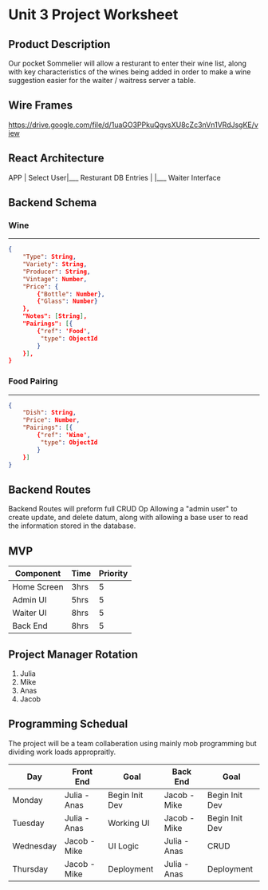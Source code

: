# Unit 3 Project Worksheet

## Product Description 
 Our pocket Sommelier will allow a resturant to enter their wine list, along with key characteristics of the wines being added in order to make a wine suggestion easier for the waiter / waitress server a table.

## Wire Frames

https://drive.google.com/file/d/1uaGO3PPkuQgvsXU8cZc3nVn1VRdJsgKE/view

## React Architecture

APP
|
Select User|___ Resturant DB Entries
           |
           |___ Waiter Interface
           
## Backend Schema 

### Wine
---
```json
{
    "Type": String,
    "Variety": String,
    "Producer": String,
    "Vintage": Number,
    "Price": {
        {"Bottle": Number},
        {"Glass": Number}
    },
    "Notes": [String],
    "Pairings": [{
        {"ref": 'Food',
         "type": ObjectId
        }
    }],
}
```
### Food Pairing
---
```json
{
    "Dish": String,
    "Price": Number,
    "Pairings": [{
        {"ref": 'Wine',
         "type": ObjectId
        }
    }]
}
```
## Backend Routes

Backend Routes will preform full CRUD Op Allowing a "admin user" to create update, and delete datum, along with allowing a base user to read the information stored in the database.

## MVP
| Component | Time | Priority |
|----------|----------|----------|
|Home Screen| 3hrs  |   5   |
|Admin UI|  5hrs    |   5   |
|Waiter UI| 8hrs    |   5   |
|Back End | 8hrs    |   5   |


## Project Manager Rotation

1.  Julia
2.  Mike 
3.  Anas
4.  Jacob


## Programming Schedual 

The project will be a team collaberation using mainly mob programming but dividing work loads appropraitly.

|Day| Front End | Goal |Back End | Goal|
|----------|----------|----------|----------|----------|
|Monday| Julia - Anas | Begin Init Dev | Jacob - Mike | Begin Init Dev |
|Tuesday| Julia - Anas | Working UI | Jacob - Mike | Begin Init Dev | Seeded DB
|Wednesday| Jacob - Mike | UI Logic | Julia - Anas | CRUD
|Thursday| Jacob - Mike | Deployment | Julia - Anas | Deployment